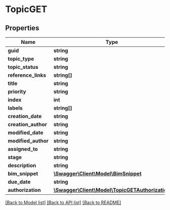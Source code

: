 # TopicGET

## Properties
Name | Type | Description | Notes
------------ | ------------- | ------------- | -------------
**guid** | **string** |  | 
**topic_type** | **string** |  | [optional] 
**topic_status** | **string** |  | [optional] 
**reference_links** | **string[]** |  | [optional] 
**title** | **string** |  | 
**priority** | **string** |  | [optional] 
**index** | **int** |  | [optional] 
**labels** | **string[]** |  | [optional] 
**creation_date** | **string** |  | 
**creation_author** | **string** |  | 
**modified_date** | **string** |  | [optional] 
**modified_author** | **string** |  | [optional] 
**assigned_to** | **string** |  | [optional] 
**stage** | **string** |  | [optional] 
**description** | **string** |  | [optional] 
**bim_snippet** | [**\Swagger\Client\Model\BimSnippet**](BimSnippet.md) |  | [optional] 
**due_date** | **string** |  | [optional] 
**authorization** | [**\Swagger\Client\Model\TopicGETAuthorization**](TopicGETAuthorization.md) |  | [optional] 

[[Back to Model list]](../README.md#documentation-for-models) [[Back to API list]](../README.md#documentation-for-api-endpoints) [[Back to README]](../README.md)


